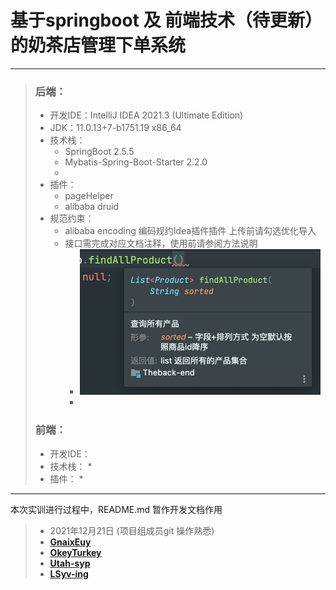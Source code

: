 #	基于springboot 及 前端技术（待更新）的奶茶店管理下单系统

---

> ### 后端：
>
> * 开发IDE：IntelliJ IDEA 2021.3 (Ultimate Edition)
> * JDK：11.0.13+7-b1751.19 x86_64
> * 技术栈：
>   * SpringBoot 2.5.5
>   * Mybatis-Spring-Boot-Starter 2.2.0
>   * 
> * 插件：
>   * pageHelper
>   * alibaba druid
> * 规范约束：
>   * alibaba encoding 编码规约Idea插件插件 	上传前请勾选优化导入
>   * 接口需完成对应文档注释，使用前请参阅方法说明
>     * <img src="README.assets/image-20211222161239559.png" alt="image-20211222161239559" style="zoom:50%;" />
>     * 
>
> ### 前端：
>
> * 开发IDE：
> * 技术栈：
>   * 
> * 插件：
>   * 

---

本次实训进行过程中，README.md 暂作开发文档作用

>
>
>* 2021年12月21日 (项目组成员git 操作熟悉)
>* [**GnaixEuy**](https://github.com/GnaixEuy)
>* [**OkeyTurkey**](https://github.com/OkeyTurkey)
>* [**Utah-syp**](https://github.com/Utah-syp)
>* [**LSyv-ing**](https://github.com/LSyv-ing)

